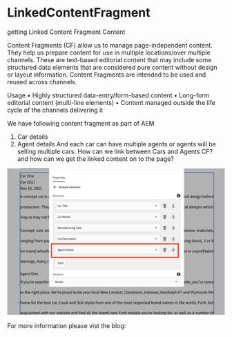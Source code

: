# LinkedContentFragment
getting Linked Content Fragment Content

Content Fragments (CF) allow us to manage page-independent content. They help us prepare content for use in multiple locations/over multiple channels. These are text-based editorial content that may include some structured data elements that are considered pure content without design or layout information. Content Fragments are intended to be used and reused across channels.

Usage
•	Highly structured data-entry/form-based content
•	Long-form editorial content (multi-line elements)
•	Content managed outside the life cycle of the channels delivering it

We have following content fragment as part of AEM
1.	Car details
2.	Agent details
And each car can have multiple agents or agents will be selling multiple cars. How can we link between Cars and Agents CF? and how can we get the linked content on to the page?

![](linkedcf.png)

For more information please vist the blog: 